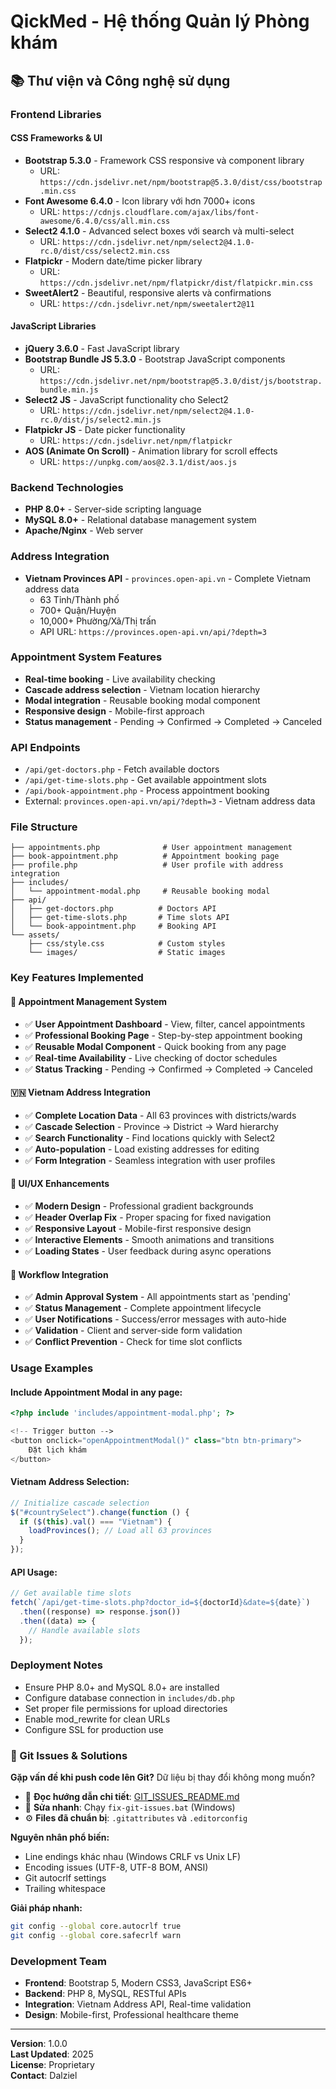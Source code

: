 # QickMed - Hệ thống Quản lý Phòng khám

## 📚 Thư viện và Công nghệ sử dụng

### Frontend Libraries

#### CSS Frameworks & UI

- **Bootstrap 5.3.0** - Framework CSS responsive và component library
  - URL: `https://cdn.jsdelivr.net/npm/bootstrap@5.3.0/dist/css/bootstrap.min.css`
- **Font Awesome 6.4.0** - Icon library với hơn 7000+ icons
  - URL: `https://cdnjs.cloudflare.com/ajax/libs/font-awesome/6.4.0/css/all.min.css`
- **Select2 4.1.0** - Advanced select boxes với search và multi-select
  - URL: `https://cdn.jsdelivr.net/npm/select2@4.1.0-rc.0/dist/css/select2.min.css`
- **Flatpickr** - Modern date/time picker library
  - URL: `https://cdn.jsdelivr.net/npm/flatpickr/dist/flatpickr.min.css`
- **SweetAlert2** - Beautiful, responsive alerts và confirmations
  - URL: `https://cdn.jsdelivr.net/npm/sweetalert2@11`

#### JavaScript Libraries

- **jQuery 3.6.0** - Fast JavaScript library
  <!-- - URL: `https://code.jquery.com/jquery-3.6.0.min.js`  -->
- **Bootstrap Bundle JS 5.3.0** - Bootstrap JavaScript components
  - URL: `https://cdn.jsdelivr.net/npm/bootstrap@5.3.0/dist/js/bootstrap.bundle.min.js`
- **Select2 JS** - JavaScript functionality cho Select2
  - URL: `https://cdn.jsdelivr.net/npm/select2@4.1.0-rc.0/dist/js/select2.min.js`
- **Flatpickr JS** - Date picker functionality
  - URL: `https://cdn.jsdelivr.net/npm/flatpickr`
- **AOS (Animate On Scroll)** - Animation library for scroll effects
  - URL: `https://unpkg.com/aos@2.3.1/dist/aos.js`

### Backend Technologies

- **PHP 8.0+** - Server-side scripting language
- **MySQL 8.0+** - Relational database management system
- **Apache/Nginx** - Web server

### Address Integration

- **Vietnam Provinces API** - `provinces.open-api.vn` - Complete Vietnam address data
  - 63 Tỉnh/Thành phố
  - 700+ Quận/Huyện
  - 10,000+ Phường/Xã/Thị trấn
  - API URL: `https://provinces.open-api.vn/api/?depth=3`

### Appointment System Features

- **Real-time booking** - Live availability checking
- **Cascade address selection** - Vietnam location hierarchy
- **Modal integration** - Reusable booking modal component
- **Responsive design** - Mobile-first approach
- **Status management** - Pending → Confirmed → Completed → Canceled

### API Endpoints

- `/api/get-doctors.php` - Fetch available doctors
- `/api/get-time-slots.php` - Get available appointment slots
- `/api/book-appointment.php` - Process appointment booking
- External: `provinces.open-api.vn/api/?depth=3` - Vietnam address data

### File Structure

```
├── appointments.php              # User appointment management
├── book-appointment.php          # Appointment booking page
├── profile.php                   # User profile with address integration
├── includes/
│   └── appointment-modal.php     # Reusable booking modal
├── api/
│   ├── get-doctors.php          # Doctors API
│   ├── get-time-slots.php       # Time slots API
│   └── book-appointment.php     # Booking API
└── assets/
    ├── css/style.css            # Custom styles
    └── images/                  # Static images
```

### Key Features Implemented

#### 🏥 Appointment Management System

- ✅ **User Appointment Dashboard** - View, filter, cancel appointments
- ✅ **Professional Booking Page** - Step-by-step appointment booking
- ✅ **Reusable Modal Component** - Quick booking from any page
- ✅ **Real-time Availability** - Live checking of doctor schedules
- ✅ **Status Tracking** - Pending → Confirmed → Completed → Canceled

#### 🇻🇳 Vietnam Address Integration

- ✅ **Complete Location Data** - All 63 provinces with districts/wards
- ✅ **Cascade Selection** - Province → District → Ward hierarchy
- ✅ **Search Functionality** - Find locations quickly with Select2
- ✅ **Auto-population** - Load existing addresses for editing
- ✅ **Form Integration** - Seamless integration with user profiles

#### 🎨 UI/UX Enhancements

- ✅ **Modern Design** - Professional gradient backgrounds
- ✅ **Header Overlap Fix** - Proper spacing for fixed navigation
- ✅ **Responsive Layout** - Mobile-first responsive design
- ✅ **Interactive Elements** - Smooth animations and transitions
- ✅ **Loading States** - User feedback during async operations

#### 🔄 Workflow Integration

- ✅ **Admin Approval System** - All appointments start as 'pending'
- ✅ **Status Management** - Complete appointment lifecycle
- ✅ **User Notifications** - Success/error messages with auto-hide
- ✅ **Validation** - Client and server-side form validation
- ✅ **Conflict Prevention** - Check for time slot conflicts

### Usage Examples

#### Include Appointment Modal in any page:

```php
<?php include 'includes/appointment-modal.php'; ?>

<!-- Trigger button -->
<button onclick="openAppointmentModal()" class="btn btn-primary">
    Đặt lịch khám
</button>
```

#### Vietnam Address Selection:

```javascript
// Initialize cascade selection
$("#countrySelect").change(function () {
  if ($(this).val() === "Vietnam") {
    loadProvinces(); // Load all 63 provinces
  }
});
```

#### API Usage:

```javascript
// Get available time slots
fetch(`/api/get-time-slots.php?doctor_id=${doctorId}&date=${date}`)
  .then((response) => response.json())
  .then((data) => {
    // Handle available slots
  });
```

### Deployment Notes

- Ensure PHP 8.0+ and MySQL 8.0+ are installed
- Configure database connection in `includes/db.php`
- Set proper file permissions for upload directories
- Enable mod_rewrite for clean URLs
- Configure SSL for production use

### 🚨 Git Issues & Solutions

**Gặp vấn đề khi push code lên Git?** Dữ liệu bị thay đổi không mong muốn?

- 📖 **Đọc hướng dẫn chi tiết**: [GIT_ISSUES_README.md](GIT_ISSUES_README.md)
- 🔧 **Sửa nhanh**: Chạy `fix-git-issues.bat` (Windows)
- ⚙️ **Files đã chuẩn bị**: `.gitattributes` và `.editorconfig`

**Nguyên nhân phổ biến:**

- Line endings khác nhau (Windows CRLF vs Unix LF)
- Encoding issues (UTF-8, UTF-8 BOM, ANSI)
- Git autocrlf settings
- Trailing whitespace

**Giải pháp nhanh:**

```bash
git config --global core.autocrlf true
git config --global core.safecrlf warn
```

### Development Team

- **Frontend**: Bootstrap 5, Modern CSS3, JavaScript ES6+
- **Backend**: PHP 8, MySQL, RESTful APIs
- **Integration**: Vietnam Address API, Real-time validation
- **Design**: Mobile-first, Professional healthcare theme

---

**Version**: 1.0.0  
**Last Updated**: 2025  
**License**: Proprietary  
**Contact**: Dalziel
